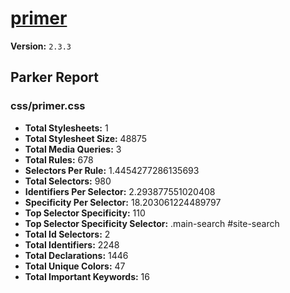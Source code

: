 # [primer]( http://primercss.io )

**Version:** `2.3.3`

## Parker Report

### css/primer.css

- **Total Stylesheets:** 1
- **Total Stylesheet Size:** 48875
- **Total Media Queries:** 3
- **Total Rules:** 678
- **Selectors Per Rule:** 1.4454277286135693
- **Total Selectors:** 980
- **Identifiers Per Selector:** 2.293877551020408
- **Specificity Per Selector:** 18.203061224489797
- **Top Selector Specificity:** 110
- **Top Selector Specificity Selector:** .main-search #site-search
- **Total Id Selectors:** 2
- **Total Identifiers:** 2248
- **Total Declarations:** 1446
- **Total Unique Colors:** 47
- **Total Important Keywords:** 16
